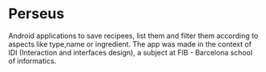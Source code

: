 # Perseus
Android applications to save recipees, list them and filter them according to aspects like type,name or ingredient.
The app was made in the context of IDI (Interaction and interfaces design), a subject at FIB - Barcelona school of informatics. 
